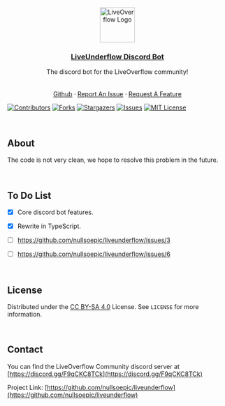 <!--
This README.md template was NOT orginally created by me(ATXLtheAxolotl#2134) (whom was inspired by notbeer)! This is a fork of:
https://github.com/othneildrew/Best-README-Template
-->


<!-- PROJECT LOGO -->
<br />
<p align="center">
<a href="https://github.com/nullsoepic/liveunderflow">
    <img src="https://yt3.ggpht.com/ytc/AMLnZu8gDqmPezdXMDI1k183oQeknA_V4ZDb6FQPo39PVg=s88-c-k-c0x00ffffff-no-rj" alt="LiveOverflow Logo" width="80" height="80">
  </a>
  <h3 align="center"><u>LiveUnderflow Discord Bot</u></h3>

  <p align="center">
    The discord bot for the LiveOverflow community!
    <br />
    <br />
    <br />
    <a href="https://github.com/nullsoepic/liveunderflow">Github</a>
    ·
    <a href="https://github.com/nullsoepic/liveunderflow/issues/new">Report An Issue</a>
    ·
    <a href="https://github.com/nullsoepic/liveunderflow/issues/new">Request A Feature</a>
  </p>
</p>

  [![Contributors][contributors-shield]][contributors-url]
  [![Forks][forks-shield]][forks-url]
  [![Stargazers][stars-shield]][stars-url]
  [![Issues][issues-shield]][issues-url]
  [![MIT License][license-shield]][license-url]
  
<!-- ABOUT -->
<br />

## About

The code is not very clean, we hope to resolve this problem in the future.


<!-- TO DO -->
<br />

## To Do List

- [X] Core discord bot features.
- [X] Rewrite in TypeScript.
- [ ] https://github.com/nullsoepic/liveunderflow/issues/3
- [ ] https://github.com/nullsoepic/liveunderflow/issues/6


<!-- LICENSE -->
<br />

## License

Distributed under the [CC BY-SA 4.0](http://creativecommons.org/licenses/by-sa/4.0/?ref=chooser-v1) License. See `LICENSE` for more information.

<!-- CONTACT -->
<br />

## Contact

You can find the LiveOverflow Community discord server at [https://discord.gg/F9qCKC8TCk](https://discord.gg/F9qCKC8TCk)

Project Link: [https://github.com/nullsoepic/liveunderflow](https://github.com/nullsoepic/liveunderflow)

[contributors-shield]: https://img.shields.io/github/contributors/nullsoepic/liveunderflow.svg?style=for-the-badge
[contributors-url]: https://github.com/nullsoepic/liveunderflow/graphs/contributors
[forks-shield]: https://img.shields.io/github/forks/nullsoepic/liveunderflow.svg?style=for-the-badge
[forks-url]: https://github.com/nullsoepic/liveunderflow/network/members
[stars-shield]: https://img.shields.io/github/stars/nullsoepic/liveunderflow.svg?style=for-the-badge
[stars-url]: https://github.com/nullsoepic/liveunderflow/stargazers
[issues-shield]: https://img.shields.io/github/issues/nullsoepic/liveunderflow.svg?style=for-the-badge
[issues-url]: https://github.com/nullsoepic/liveunderflow
[license-shield]: https://img.shields.io/github/license/nullsoepic/liveunderflow.svg?style=for-the-badge
[license-url]: https://github.com/nullsoepic/liveunderflow/blob/main/LICENSE.MD
